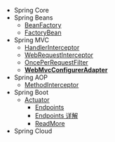 * Spring Core
* Spring Beans
    * [BeanFactory](spring-beans/BeanFactory.md)
    * [FactoryBean](spring-beans/FactoryBean.md)
* Spring MVC
    * [HandlerInterceptor](spring-mvc/HandlerInterceptor.md)
    * [WebRequestInterceptor](spring-mvc/WebRequestInterceptor.md)
    * [OncePerRequestFilter](spring-mvc/OncePerRequestFilter.md)
    * [**WebMvcConfigurerAdapter**](spring-mvc/WebMvcConfigurerAdapter.md)
* Spring AOP
    * [MethodInterceptor](spring-aop/MethodInterceptor.md)
* Spring Boot
    * [Actuator](spring-boot/actuator/index.md)
        * [Endpoints](spring-boot/actuator/endpoints.md)
        * [Endpoints 详解](spring-boot/actuator/endpoints-detail.md)
        * [ReadMore](spring-boot/actuator/read-more.md)
* Spring Cloud
